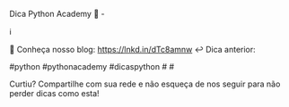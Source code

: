 Dica Python Academy 🐍 - 

ℹ️ 

🚀 Conheça nosso blog: https://lnkd.in/dTc8amnw
↩️ Dica anterior:  

#python #pythonacademy #dicaspython # #
  
Curtiu? Compartilhe com sua rede e não esqueça de nos seguir para não perder dicas como esta!